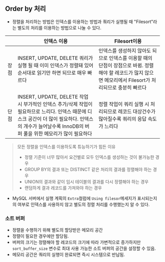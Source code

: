 ## Order by 처리
- 정렬을 처리하는 방법은 인덱스를 이용하는 방법과 쿼리가 실행될 때 "Filesort"라는 별도의 처리를 이용하는 방법으로 나눌 수 있다.  

||인덱스 이용|Filesort이용|  
|---|---|---|  
|장점|INSERT, UPDATE, DELETE 쿼리가 실행 될 때 이미 인덱스가 정렬돼 있어 순서대로 읽기만 하면 되므로 매우 빠르다 |인덱스를 생성하지 않아도 되므로 인덱스를 이용할 때의 단점이 장점으로 바뀜.  정렬해야 할 레코드가 많지 않으면 메모리에서 Filesort가 처리되므로 충분히 빠르다|  
|단점|INSERT, UPDATE, DELETE 작업 시 부가적인 인덱스 추가/삭제 작업이 필요하므로 느리다. 인덱스 때문에 디스크 공간이 더 많이 필요하다. 인덱스의 개수가 늘어날수록 InnoDB의 버퍼 풀을 위한 메모리가 많이 필요하다| 정렬 작업이 쿼리 실행 시 처리되므로 레코드 대상건수가 많아질수록 쿼리의 응답 속도가 느리다|

>모든 정렬을 인덱스를 이용하도록 튜능하기가 힘든 이유
> - 정렬 기준이 너무 많아서 요건별로 모두 인덱스를 생성하는 것이 불가능한 경우
> - GROUP BY의 결과 또는 DISTINCT 같은 처리의 결과를 정렬해야 하는 경우
> - UNION의 결과와 같이 임시 테이블의 결과를 다시 정렬해야 하는 경우
> - 랜덤하게 결과 레코드를 가져와야 하는 경우

- MySQL 서버에서 실행 계획의 `Extra`컬럼에 `Using filesor`메세지가 표시되는지의 여부로 인덱스를 사용하지 않고 별도의 정렬 처리를 수행했는지 알 수 있다.

### 소트 버퍼
- 정렬을 수행하기 위해 별도의 할당받은 메모리 공간
- 정렬이 필요한 경우에만 할당됨.
- 버퍼의 크기는 정렬해야 할 레코드의 크기에 따라 가변적으로 증가하지만 `sort_buffer_size` 변수로 최대 사용 가능한 소트 버퍼의 공간을 설정할 수 있음.
- 메모리 공간은 쿼리의 실행이 완료되면 즉시 시스템으로 반납됨.